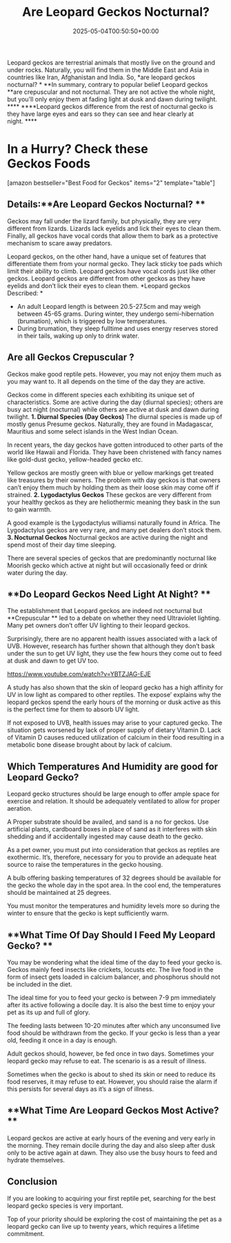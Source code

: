 ﻿---
layout: post
title: Are Leopard Geckos Nocturnal?
date: '2025-05-04T00:50:50+00:00'
categories:
- Fleas
- Guide
tags: []
slug: /are-leopard-geckos-nocturnal/
lastmod: 2025-05-07T12:21:23+03:00
---

Leopard geckos are terrestrial animals that mostly live on the ground and under rocks. Naturally, you will find them in the Middle East and Asia in countries like Iran, Afghanistan and India. So,
*are leopard geckos nocturnal? *
**In summary, contrary to popular belief Leopard geckos **are crepuscular and not nocturnal. They are not active the whole night, but you'll only enjoy them at fading light at dusk and dawn during twilight. ****
****Leopard geckos difference from the rest of nocturnal gecko is they have large eyes and ears so they can see and hear clearly at night. ****
# **In a Hurry? Check these Geckos Foods**
[amazon bestseller="Best Food for Geckos" items="2" template="table"]
## Details:**Are Leopard Geckos Nocturnal? **
Geckos may fall under the lizard family, but physically, they are very different from lizards. Lizards lack eyelids and lick their eyes to clean them. Finally, all geckos have vocal cords that allow them to bark as a protective mechanism to scare away predators.

Leopard geckos, on the other hand, have a unique set of features that differentiate them from your normal gecko. They lack sticky toe pads which limit their ability to climb. Leopard geckos have vocal cords just like other geckos. Leopard geckos are different from other geckos as they have eyelids and don’t lick their eyes to clean them.
*Leopard geckos Described: *
- An adult Leopard length is between 20.5-27.5cm and may weigh between 45-65 grams. During winter, they undergo semi-hibernation (brumation), which is triggered by low temperatures.
- During brumation, they sleep fulltime and uses energy reserves stored in their tails, waking up only to drink water.
## **Are all Geckos Crepuscular ?**
Geckos make good reptile pets. However, you may not enjoy them much as you may want to. It all depends on the time of the day they are active.

Geckos come in different species each exhibiting its unique set of characteristics. Some are active during the day (diurnal species); others are busy act night (nocturnal) while others are active at dusk and dawn during twilight.
**1. Diurnal Species (Day Geckos)**
The diurnal species is made up of mostly genus Presume geckos. Naturally, they are found in Madagascar, Mauritius and some select islands in the West Indian Ocean.

In recent years, the day geckos have gotten introduced to other parts of the world like Hawaii and Florida. They have been christened with fancy names like gold-dust gecko, yellow-headed gecko etc.

Yellow geckos are mostly green with blue or yellow markings get treated like treasures by their owners. The problem with day geckos is that owners can’t enjoy them much by holding them as their loose skin may come off if strained.
**2. Lygodactylus Geckos**
These geckos are very different from your healthy geckos as they are heliothermic meaning they bask in the sun to gain warmth.

A good example is the Lygodactylus williamsi naturally found in Africa. The Lygodactylus geckos are very rare, and many pet dealers don’t stock them.
**3. Nocturnal Geckos**
Nocturnal geckos are active during the night and spend most of their day time sleeping.

There are several species of geckos that are predominantly nocturnal like Moorish gecko which active at night but will occasionally feed or drink water during the day.
## **Do Leopard Geckos Need Light At Night? **
The establishment that Leopard geckos are indeed not nocturnal but
**Crepuscular **
led to a debate on whether they need Ultraviolet lighting. Many pet owners don’t offer UV lighting to their leopard geckos.

Surprisingly, there are no apparent health issues associated with a lack of UVB. However, research has further shown that although they don’t bask under the sun to get UV light, they use the few hours they come out to feed at dusk and dawn to get UV too.

https://www.youtube.com/watch?v=YBTZJAG-EJE

A study has also shown that the skin of leopard gecko has a high affinity for UV in low light as compared to other reptiles. The expose’ explains why the leopard geckos spend the early hours of the morning or dusk active as this is the perfect time for them to absorb UV light.

If not exposed to UVB, health issues may arise to your captured gecko. The situation gets worsened by lack of proper supply of dietary Vitamin D. Lack of Vitamin D causes reduced utilization of calcium in their food resulting in a metabolic bone disease brought about by lack of calcium.
## **Which Temperatures And Humidity are good for Leopard Gecko?**
Leopard gecko structures should be large enough to offer ample space for exercise and relation. It should be adequately ventilated to allow for proper aeration.

A Proper substrate should be availed, and sand is a no for geckos. Use artificial plants, cardboard boxes in place of sand as it interferes with skin shedding and if accidentally ingested may cause death to the gecko.

As a pet owner, you must put into consideration that geckos as reptiles are exothermic. It’s, therefore, necessary for you to provide an adequate heat source to raise the temperatures in the gecko housing.

A bulb offering basking temperatures of 32 degrees should be available for the gecko the whole day in the spot area. In the cool end, the temperatures should be maintained at 25 degrees.

You must monitor the temperatures and humidity levels more so during the winter to ensure that the gecko is kept sufficiently warm.
## **What Time Of Day Should I Feed My Leopard Gecko? **
You may be wondering what the ideal time of the day to feed your gecko is. Geckos mainly feed insects like crickets, locusts etc. The live food in the form of insect gets loaded in calcium balancer, and phosphorus should not be included in the diet.

The ideal time for you to feed your gecko is between 7-9 pm immediately after its active following a docile day. It is also the best time to enjoy your pet as its up and full of glory.

The feeding lasts between 10-20 minutes after which any unconsumed live food should be withdrawn from the gecko. If your gecko is less than a year old, feeding it once in a day is enough.

Adult geckos should, however, be fed once in two days. Sometimes your leopard gecko may refuse to eat. The scenario is as a result of illness.

Sometimes when the gecko is about to shed its skin or need to reduce its food reserves, it may refuse to eat. However, you should raise the alarm if this persists for several days as it’s a sign of illness.
## **What Time Are Leopard Geckos Most Active? **
Leopard geckos are active at early hours of the evening and very early in the morning. They remain docile during the day and also sleep after dusk only to be active again at dawn. They also use the busy hours to feed and hydrate themselves.
## **Conclusion**
If you are looking to acquiring your first reptile pet, searching for the best leopard gecko species is very important.

Top of your priority should be exploring the cost of maintaining the pet as a leopard gecko can live up to twenty years, which requires a lifetime commitment.
